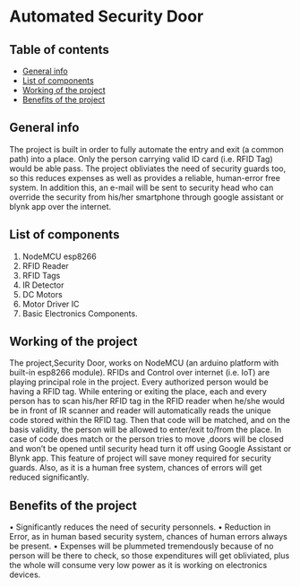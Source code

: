 # Automated Security Door

## Table of contents
* [General info](#general-info)
* [List of components](#list-of-components)
* [Working of the project](working-of-the-project)
* [Benefits of the project](benefits-of-the-project)

## General info

The project is built in order to fully automate the entry and exit (a common path) into a place. Only the person carrying valid ID card (i.e. RFID Tag) would be able pass.  The project obliviates the need of security guards too, so this reduces expenses as well as provides a reliable, human-error free system. In addition this, an e-mail will be sent to security head who can override the security from his/her smartphone through google assistant or blynk app over the internet.

## List of components

1.	NodeMCU esp8266
2.	RFID Reader
3.	RFID Tags
4.	IR Detector
5.	DC Motors
6.	Motor Driver IC
7.	Basic Electronics Components.

## Working of the project

The project,Security Door, works on NodeMCU (an arduino platform with built-in esp8266 module). RFIDs and Control over internet (i.e. IoT) are playing principal role in the project. Every authorized person would be having a RFID tag. While entering or exiting the place, each and every person has to scan his/her RFID tag in the RFID reader when he/she would be in front of IR scanner and reader will automatically reads the unique code stored within the RFID tag. Then that code will be matched, and on the basis validity, the person will be allowed to enter/exit to/from the place. In case of code does match or the person tries to move ,doors will be closed and won’t be opened until security head turn it off using Google Assistant or Blynk app.
This feature of project will save money required for security guards. Also, as it is a human free system, chances of errors will get reduced significantly. 

## Benefits of the project

•	Significantly reduces the need of security personnels.
•	Reduction in Error, as in human based security system, chances of human errors always be present.
•	Expenses will be plummeted tremendously because of no person will be there to check, so those expenditures will get obliviated, plus the whole will consume very low power as it is working on electronics devices.
